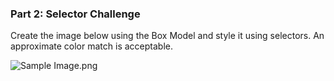 ### Part 2: Selector Challenge

Create the image below using the Box Model and style it using selectors. An approximate color match is acceptable.

![Sample Image.png](https://masai-course.s3.ap-south-1.amazonaws.com/editor/uploads/2024-10-27/Screenshot%202024-10-27%20000331-1_801599.png)

